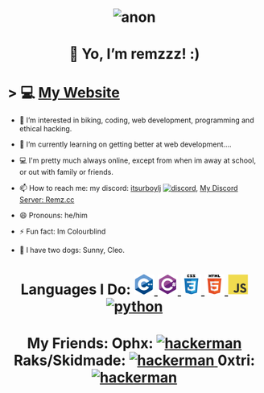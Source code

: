 <h1 align="center">
<img src="https://imgs.search.brave.com/R1qv8QEHvwg9-DfJaKjN0x-LzjprkN6kEcZooHT9KeU/rs:fit:860:0:0:0/g:ce/aHR0cHM6Ly9hc3Nl/dHMuc3RpY2twbmcu/Y29tL2ltYWdlcy81/ODQzMGUxZWE2NTE1/YjFlMGFkNzViNTYu/cG5n" alt="anon" width="60" height="60" style="max-width: 100%;">

<h1 align="center">
👋 Yo, I’m remzzz! :)
</h1>

# > 💻 [My Website](https://remz-pages.nekoweb.org/)
- 👀 I’m interested in biking, coding, web development, programming and ethical hacking.

- 🌱 I’m currently learning on getting better at web development....

- 💻 I'm pretty much always online, except from when im away at school, or out with family or friends.

- 📫 How to reach me: my discord: [itsurboylj](https://discordapp.com/users/1197945732594929664) [<img src="https://freepnglogo.com/images/all_img/1708701355discord-icon-png.png" alt="discord" width="23" height="23" style="max-width: 100%;">](https://discordapp.com/users/1197945732594929664), [My Discord Server: Remz.cc](https://discord.gg/g8yzDy27Yd)


- 😄 Pronouns: he/him

- ⚡ Fun fact: Im Colourblind

- 🐶 I have two dogs: Sunny, Cleo.

<h1 align="center">
Languages I Do:
<a href="https://www.w3schools.com/cpp/" rel="nofollow"> <img src="https://raw.githubusercontent.com/devicons/devicon/master/icons/cplusplus/cplusplus-original.svg" alt="cplusplus" width="40" height="40" style="max-width: 100%;"> </a> <a href="https://www.w3schools.com/cs/" rel="nofollow"> <img src="https://raw.githubusercontent.com/devicons/devicon/master/icons/csharp/csharp-original.svg" alt="csharp" width="40" height="40" style="max-width: 100%;"> </a> 
<a href="https://www.w3schools.com/css/" rel="nofollow"> <img src="https://raw.githubusercontent.com/devicons/devicon/master/icons/css3/css3-original-wordmark.svg" alt="css3" width="40" height="40" style="max-width: 100%;"> </a>
<a href="https://www.w3.org/html/" rel="nofollow"> <img src="https://raw.githubusercontent.com/devicons/devicon/master/icons/html5/html5-original-wordmark.svg" alt="html5" width="40" height="40" style="max-width: 100%;"> </a> <a href="https://developer.mozilla.org/en-US/docs/Web/JavaScript" rel="nofollow"> <img src="https://raw.githubusercontent.com/devicons/devicon/master/icons/javascript/javascript-original.svg" alt="javascript" width="40" height="40" style="max-width: 100%;"> </a>
<a href="https://www.python.org/" rel="nofollow"> <img src="https://imgs.search.brave.com/Gc4o0TZByHDXOrUog0t60tOvt-BmVp3pOLjo8FdPnCM/rs:fit:860:0:0:0/g:ce/aHR0cHM6Ly9hc3Nl/dHMuc3RpY2twbmcu/Y29tL2ltYWdlcy81/ODQ4MTUyZmNlZjEw/MTRjMGI1ZTQ5Njcu/cG5n" alt="python" width="40" height="40" style="max-width: 100%;"> </a>
</h1>

<h1 align="center">
My Friends: 
Ophx:
<a href="https://ophx.pages.dev" rel="nofollow"> <img src="https://cdn3.emoji.gg/emojis/9879_hackerman.gif" alt="hackerman" width="45" height="45" style="max-width: 100%;"> </a> 
Raks/Skidmade:
<a href="https://ammo.lol/skidmade" rel="nofollow"> <img src="https://imgs.search.brave.com/XgOFYyg7ybjuIL_IRqtCfb3Hh1ucPZFl2sK0HGF7vhs/rs:fit:860:0:0:0/g:ce/aHR0cHM6Ly93d3cu/cG5nbWFydC5jb20v/ZmlsZXMvMTEvRnJv/Zy1NZW1lLVRyYW5z/cGFyZW50LUltYWdl/cy1QTkcucG5n" alt="hackerman" width="75" height="45" style="max-width: 100%;"> </a> 
0xtri:
<a href="https://x.com/trippin0x" rel="nofollow"> <img src="https://imgs.search.brave.com/k1RbGzPrg-FtYv2AJ7sfRyhotYT0QLmviIxuf0ENA1U/rs:fit:860:0:0:0/g:ce/aHR0cHM6Ly93d3cu/cG5ncGxheS5jb20v/d3AtY29udGVudC91/cGxvYWRzLzIvSGFj/a2VyLU5vLUJhY2tn/cm91bmQucG5n" alt="hackerman" width="45" height="45" style="max-width: 100%;"> </a> 
</h1>
<!---
remz-13/remz-13 is a ✨ special ✨ repository because its `README.md` (this file) appears on your GitHub profile.
You can click the Preview link to take a look at your changes.
--->
